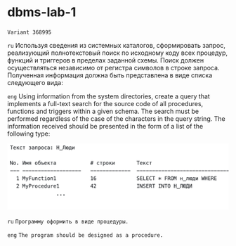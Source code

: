 # dbms-lab-1
`Variant 368995`

`ru`
Используя сведения из системных каталогов, сформировать запрос, реализующий полнотекстовый поиск по исходному коду всех процедур, функций и триггеров в пределах заданной схемы. Поиск должен осуществляться независимо от регистра символов в строке запроса. Полученная информация должна быть представлена в виде списка следующего вида:

`eng` Using information from the system directories, create a query that implements a full-text search for the source code of all procedures, functions and triggers within a given schema. The search must be performed regardless of the case of the characters in the query string. The information received should be presented in the form of a list of the following type:

<img src="task.png">

`ru` `Программу оформить в виде процедуры.`

`eng` `The program should be designed as a procedure.`
